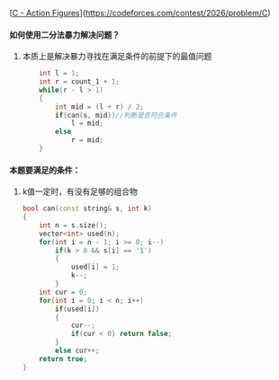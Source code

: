 [[C - Action Figures](https://codeforces.com/contest/2026/problem/C)](https://codeforces.com/contest/2026/problem/C)

#### 如何使用二分法暴力解决问题？

1. 本质上是解决暴力寻找在满足条件的前提下的最值问题

    ```cpp
    	int l = 1;
        int r = count_1 + 1;
        while(r - l > 1)
        {
            int mid = (l + r) / 2;
            if(can(s, mid))//判断是否符合条件
                l = mid;
            else
                r = mid;
        }
    ```

#### 本题要满足的条件：

1. k值一定时，有没有足够的组合物

    ```cpp
    bool can(const string& s, int k)
    {
        int n = s.size();
        vector<int> used(n);
        for(int i = n - 1; i >= 0; i--)
            if(k > 0 && s[i] == '1')
            {
                used[i] = 1;
                k--;
            }
        int cur = 0;
        for(int i = 0; i < n; i++)
            if(used[i])
            {
                cur--;
                if(cur < 0) return false;
            }
            else cur++;
        return true;
    } 
    ```
